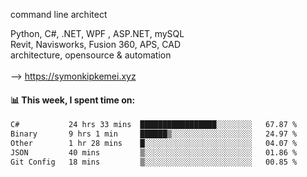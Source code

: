 command line architect

Python, C#, .NET, WPF , ASP.NET, mySQL <br>
Revit, Navisworks, Fusion 360, APS, CAD <br>
architecture, opensource & automation<br>
<br>
--> https://symonkipkemei.xyz

#### 📊 This week, I spent time on:
<!--START_SECTION:waka-->

```txt
C#           24 hrs 33 mins  █████████████████░░░░░░░░   67.87 %
Binary       9 hrs 1 min     ██████▒░░░░░░░░░░░░░░░░░░   24.97 %
Other        1 hr 28 mins    █░░░░░░░░░░░░░░░░░░░░░░░░   04.07 %
JSON         40 mins         ▒░░░░░░░░░░░░░░░░░░░░░░░░   01.86 %
Git Config   18 mins         ▒░░░░░░░░░░░░░░░░░░░░░░░░   00.85 %
```

<!--END_SECTION:waka-->
